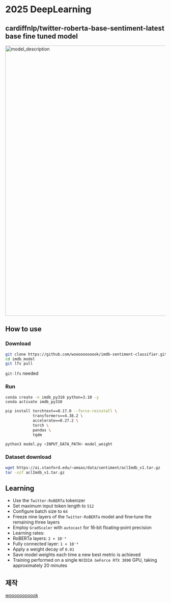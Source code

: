 # 2025 DeepLearning

## cardiffnlp/twitter-roberta-base-sentiment-latest base fine tuned model

<img width="1240" height="848" alt="model_description" src="https://github.com/user-attachments/assets/80254966-0b4f-43fa-9ace-cb8c2650eea5" />

## How to use

### Download

```bash
git clone https://github.com/wooooooooook/imdb-sentiment-classifier.git imdb_model
cd imdb_model
git lfs pull
```

`git-lfs` needed

### Run

```bash
conda create -n imdb_py310 python=3.10 -y
conda activate imdb_py310

pip install torchtext==0.17.0 --force-reinstall \
            transformers==4.38.2 \
            accelerate==0.27.2 \
            torch \
            pandas \
            tqdm

python3 model.py <INPUT_DATA_PATH> model_weight
```

### Dataset download

```bash
wget https://ai.stanford.edu/~amaas/data/sentiment/aclImdb_v1.tar.gz
tar -xzf aclImdb_v1.tar.gz
```

## Learning

- Use the `Twitter‑RoBERTa` tokenizer
- Set maximum input token length to `512`
- Configure batch size to `64`
- Freeze nine layers of the `Twitter‑RoBERTa` model and fine‑tune the remaining three layers
- Employ `GradScaler` with `autocast` for 16‑bit floating‑point precision
- Learning rates:
- RoBERTa layers: `2 × 10⁻⁵`
- Fully connected layer: `1 × 10⁻⁴`
- Apply a weight decay of `0.01`
- Save model weights each time a new best metric is achieved
- Training performed on a single `NVIDIA GeForce RTX 3090` GPU, taking approximately 20 minutes

## 제작

[wooooooooook](https://github.com/wooooooooook)
